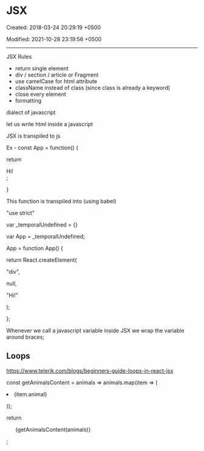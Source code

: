 # JSX

Created: 2018-03-24 20:29:19 +0500

Modified: 2021-10-28 23:19:56 +0500

---

JSX Rules

- return single element
- div / section / article or Fragment
- use camelCase for html attribute
- className instead of class (since class is already a keyword)
- close every element
- formatting

dialect of javascript

let us write html inside a javascript

JSX is transpiled to js

Ex - const App = function() {

return <div>Hi!</div>;

}

This function is transpiled into (using babel)

"use strict"

var _temporalUndefined = {}

var App = _temporalUndefined;

App = function App() {

return React.createElement(

"div",

null,

"Hi!"

);

};

Whenever we call a javascript variable inside JSX we wrap the variable around braces;

## Loops

<https://www.telerik.com/blogs/beginners-guide-loops-in-react-jsx>

const getAnimalsContent = animals => animals.map(item => (

<li key={item.id}>{item.animal}</li>

));

return <ul>{getAnimalsContent(animals)}</ul>;
